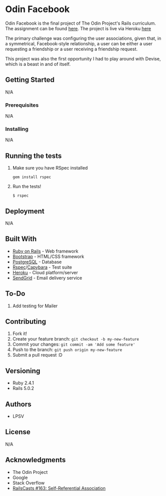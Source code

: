 # Odin Facebook
Odin Facebook is the final project of The Odin Project's Rails curriculum. The assignment can be found [here](https://www.theodinproject.com/courses/ruby-on-rails/lessons/final-project). The project is live via Heroku [here](https://obscure-springs-25850.herokuapp.com/)

The primary challenge was configuring the user associations, given that, in a symmetrical, Facebook-style relationship, a user can be either a user requesting a friendship or a user receiving a friendship request.

This project was also the first opportunity I had to play around with Devise, which is a beast in and of itself.

## Getting Started
N/A

### Prerequisites
N/A

### Installing
N/A

## Running the tests
1. Make sure you have RSpec installed

    `gem install rspec`

2. Run the tests!

    `$ rspec`

## Deployment
N/A

## Built With
* [Ruby on Rails](http://rubyonrails.org/) - Web framework
* [Bootstrap](http://getbootstrap.com/) - HTML/CSS framework
* [PostgreSQL](https://www.postgresql.org/) - Database
* [Rspec](http://rspec.info)/[Capybara](http://teamcapybara.github.io/capybara/) - Test suite
* [Heroku](https://www.heroku.com/home) - Cloud platform/server
* [SendGrid](https://sendgrid.com/) - Email delivery service

## To-Do
1. Add testing for Mailer

## Contributing
1. Fork it!
2. Create your feature branch: `git checkout -b my-new-feature`
3. Commit your changes: `git commit -am 'Add some feature'`
4. Push to the branch: `git push origin my-new-feature`
5. Submit a pull request :D

## Versioning
* Ruby 2.4.1
* Rails 5.0.2

## Authors
* LPSV

## License
N/A

## Acknowledgments
* The Odin Project
* Google
* Stack Overflow
* [RailsCasts #163: Self-Referential Association](http://railscasts.com/episodes/163-self-referential-association)
